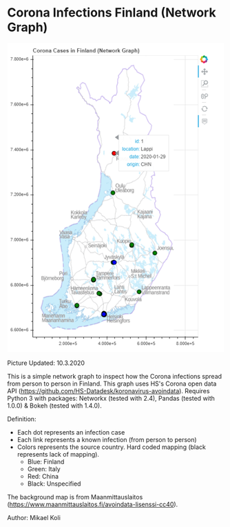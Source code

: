 # Corona Infections Finland (Network Graph)
![Example](example.png)

Picture Updated: 10.3.2020

This is a simple network graph to inspect how the Corona infections spread from person to person in Finland.
This graph uses HS's Corona open data API (https://github.com/HS-Datadesk/koronavirus-avoindata).
Requires Python 3 with packages: Networkx (tested with 2.4), Pandas (tested with 1.0.0) & Bokeh (tested with 1.4.0).

Definition:
- Each dot represents an infection case
- Each link represents a known infection (from person to person)
- Colors represents the source country. Hard coded mapping (black represents lack of mapping).
  - Blue: Finland
  - Green: Italy
  - Red: China
  - Black: Unspecified

The background map is from Maanmittauslaitos (https://www.maanmittauslaitos.fi/avoindata-lisenssi-cc40).

Author: Mikael Koli
